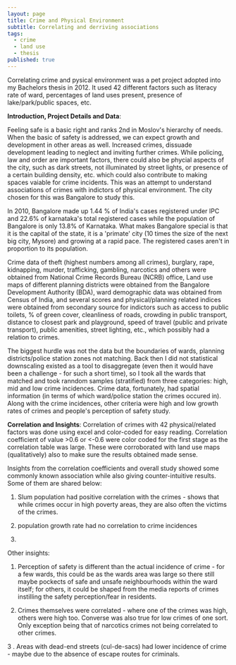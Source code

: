 ```yaml
---
layout: page
title: Crime and Physical Environment
subtitle: Correlating and derriving associations
tags:
  - crime
  - land use
  - thesis
published: true
---
```


Correlating crime and pysical environment was a pet project adopted into my Bachelors thesis in 2012. It used 42 different factors such as literacy rate of ward, percentages of land uses present, presence of lake/park/public spaces, etc. 

**Introduction, Project Details and Data**:

Feeling safe is a basic right and ranks 2nd in Moslov's hierarchy of needs. When the basic of safety is addressed, we can expect growth and development in other areas as well. Increased crimes, dissuade development leading to neglect and inviting further crimes. While policing, law and order are important factors, there could also be phycial aspects of the city, such as dark streets, not illuminated by street lights, or presence of a certain building density, etc. which could also contribute to making spaces vaiable for crime incidents. This was an attempt to understand associations of crimes with indictors of physical environment. The city chosen for this was Bangalore to study this. 

In 2010, Bangalore made up 1.44 % of India's cases registered under IPC and 22.6% of karnataka's total registered cases while the population of Bangalore is only 13.8% of Karnataka. What makes Bangalore special is that it is the capital of the state, it is a 'primate' city (10 times the size of the next big city, Mysore) and growing at a rapid pace. The registered cases aren't in proportion to its population. 

Crime data of theft (highest numbers among all crimes), burglary, rape, kidnapping, murder, trafficking, gambling, narcotics and others were obtained from National Crime Records Bureau (NCRB) office, Land use maps of different planning districts were obtained from the Bangalore Development Authority (BDA), ward demographic data was obtained from Census of India, and several scores and physical/planning related indices were obtained from secondary source for indictors such as access to public toilets, % of green cover, cleanliness of roads, crowding in public transport, distance to closest park and playground, speed of travel (public and private transport), public amenities, street lighting, etc., which possibly had a relation to crimes. 

The biggest hurdle was not the data but the boundaries of wards, planning districts/police station zones not matching. Back then I did not statistical downscaling existed as a tool to disaggregate (even then it would have been a challenge - for such a short time), so I took all the wards that matched and took ranndom samples (stratified) from three categories: high, mid and low crime incidences. Crime data, fortunately, had spatial information (in terms of which ward/police station the crimes occured in). Along with the crime incidences, other criteria were high and low growth rates of crimes and people's perception of safety study. 

**Correlation and Insights**:
Correlation of crimes with 42 physical/related factors was done using excel and color-coded for easy reading. Correlation coefficient of value >0.6 or <-0.6 were color coded for the first stage as the correlation table was large. These were corroborated with land use maps (qualitatively) also to make sure the results obtained made sense. 

Insights from the correlation coefficients and overall study showed some commonly known association while also giving counter-intuitive results. Some of them are shared below:

1. Slum population had positive correlation with the crimes - shows that while crimes occur in high poverty areas, they are also often the victims of the crimes. 

2. population growth rate had no correlation to crime incidences

3. 


Other insights:

1. Perception of safety is different than the actual incidence of crime - for a few wards, this could be as the wards area was large so there still maybe pockects of safe and unsafe neighbourhoods within the ward itself; for others, it could be shaped from the media reports of crimes instilling the safety perception/fear in residents. 

2. Crimes themselves were correlated - where one of the crimes was high, others were high too. Converse was also true for low crimes of one sort. Only exception being that of narcotics crimes not being correlated to other crimes. 

3 . Areas with dead-end streets (cul-de-sacs) had lower incidence of crime - maybe due to the absence of escape routes for criminals. 